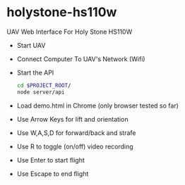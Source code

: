 # holystone-hs110w
UAV Web Interface For Holy Stone HS110W

* Start UAV
* Connect Computer To UAV's Network (Wifi)
* Start the API

    ```bash
    cd $PROJECT_ROOT/
    node server/api
    ```
* Load demo.html in Chrome (only browser tested so far)
* Use Arrow Keys for lift and orientation
* Use W,A,S,D for forward/back and strafe
* Use R to toggle (on/off) video recording
* Use Enter to start flight
* Use Escape to end flight
